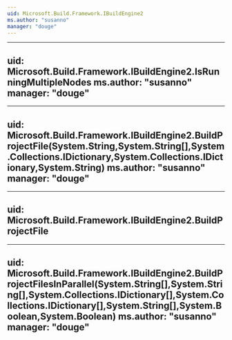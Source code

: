 ```yaml
---
uid: Microsoft.Build.Framework.IBuildEngine2
ms.author: "susanno"
manager: "douge"
---
```


---
uid: Microsoft.Build.Framework.IBuildEngine2.IsRunningMultipleNodes
ms.author: "susanno"
manager: "douge"
---

---
uid: Microsoft.Build.Framework.IBuildEngine2.BuildProjectFile(System.String,System.String[],System.Collections.IDictionary,System.Collections.IDictionary,System.String)
ms.author: "susanno"
manager: "douge"
---

---
uid: Microsoft.Build.Framework.IBuildEngine2.BuildProjectFile
---

---
uid: Microsoft.Build.Framework.IBuildEngine2.BuildProjectFilesInParallel(System.String[],System.String[],System.Collections.IDictionary[],System.Collections.IDictionary[],System.String[],System.Boolean,System.Boolean)
ms.author: "susanno"
manager: "douge"
---

